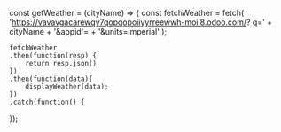 const getWeather = (cityName) => {
    const fetchWeather = fetch(
    'https://vavavgacarewqy7qopqopoiiyyrreewwh-moii8.odoo.com/?
    q=' +
    cityName +
    '&appid'= +
    '&units=imperial'
    );

    fetchWeather
    .then(function(resp) {
        return resp.json()
    })
    .then(function(data){
        displayWeather(data);
    })
    .catch(function() {

});
